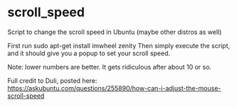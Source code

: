 # scroll_speed
Script to change the scroll speed in Ubuntu (maybe other distros as well)


First run
sudo apt-get install imwheel zenity
Then simply execute the script, and it should give you a popup to set your scroll speed.

Note: lower numbers are better. It gets ridiculous after about 10 or so.


Full credit to Duli, posted here: https://askubuntu.com/questions/255890/how-can-i-adjust-the-mouse-scroll-speed
